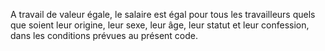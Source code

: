A travail de valeur égale, le salaire est égal pour tous les travailleurs quels que soient leur origine, leur sexe, leur âge, leur statut et leur confession, dans les conditions prévues au présent code.